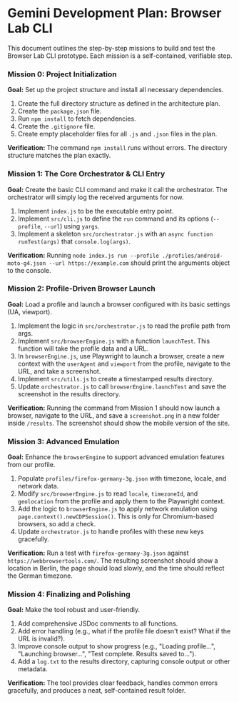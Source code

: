 # Gemini Development Plan: Browser Lab CLI

This document outlines the step-by-step missions to build and test the Browser Lab CLI prototype. Each mission is a self-contained, verifiable step.

### **Mission 0: Project Initialization**

**Goal:** Set up the project structure and install all necessary dependencies.

1.  Create the full directory structure as defined in the architecture plan.
2.  Create the `package.json` file.
3.  Run `npm install` to fetch dependencies.
4.  Create the `.gitignore` file.
5.  Create empty placeholder files for all `.js` and `.json` files in the plan.

**Verification:** The command `npm install` runs without errors. The directory structure matches the plan exactly.

### **Mission 1: The Core Orchestrator & CLI Entry**

**Goal:** Create the basic CLI command and make it call the orchestrator. The orchestrator will simply log the received arguments for now.

1.  Implement `index.js` to be the executable entry point.
2.  Implement `src/cli.js` to define the `run` command and its options (`--profile`, `--url`) using `yargs`.
3.  Implement a skeleton `src/orchestrator.js` with an `async function runTest(args)` that `console.log(args)`.

**Verification:** Running `node index.js run --profile ./profiles/android-moto-g4.json --url https://example.com` should print the arguments object to the console.

### **Mission 2: Profile-Driven Browser Launch**

**Goal:** Load a profile and launch a browser configured with its basic settings (UA, viewport).

1.  Implement the logic in `src/orchestrator.js` to read the profile path from args.
2.  Implement `src/browserEngine.js` with a function `launchTest`. This function will take the profile data and a URL.
3.  In `browserEngine.js`, use Playwright to launch a browser, create a new context with the `userAgent` and `viewport` from the profile, navigate to the URL, and take a screenshot.
4.  Implement `src/utils.js` to create a timestamped results directory.
5.  Update `orchestrator.js` to call `browserEngine.launchTest` and save the screenshot in the results directory.

**Verification:** Running the command from Mission 1 should now launch a browser, navigate to the URL, and save a `screenshot.png` in a new folder inside `/results`. The screenshot should show the mobile version of the site.

### **Mission 3: Advanced Emulation**

**Goal:** Enhance the `browserEngine` to support advanced emulation features from our profile.

1.  Populate `profiles/firefox-germany-3g.json` with timezone, locale, and network data.
2.  Modify `src/browserEngine.js` to read `locale`, `timezoneId`, and `geolocation` from the profile and apply them to the Playwright context.
3.  Add the logic to `browserEngine.js` to apply network emulation using `page.context().newCDPSession()`. This is only for Chromium-based browsers, so add a check.
4.  Update `orchestrator.js` to handle profiles with these new keys gracefully.

**Verification:** Run a test with `firefox-germany-3g.json` against `https://webbrowsertools.com/`. The resulting screenshot should show a location in Berlin, the page should load slowly, and the time should reflect the German timezone.

### **Mission 4: Finalizing and Polishing**

**Goal:** Make the tool robust and user-friendly.

1.  Add comprehensive JSDoc comments to all functions.
2.  Add error handling (e.g., what if the profile file doesn't exist? What if the URL is invalid?).
3.  Improve console output to show progress (e.g., "Loading profile...", "Launching browser...", "Test complete. Results saved to...").
4.  Add a `log.txt` to the results directory, capturing console output or other metadata.

**Verification:** The tool provides clear feedback, handles common errors gracefully, and produces a neat, self-contained result folder.
